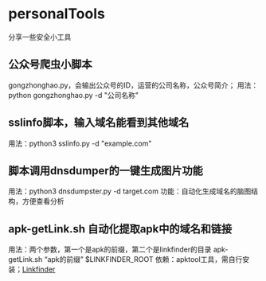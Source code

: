 # personalTools
分享一些安全小工具

## 公众号爬虫小脚本
gongzhonghao.py，会输出公众号的ID，运营的公司名称，公众号简介；
用法：python gongzhonghao.py -d "公司名称"

## sslinfo脚本，输入域名能看到其他域名
用法：python3 sslinfo.py -d "example.com"

## 脚本调用dnsdumper的一键生成图片功能
用法：python3 dnsdumpster.py -d target.com
功能：自动化生成域名的脑图结构，方便查看分析

## apk-getLink.sh 自动化提取apk中的域名和链接
用法：两个参数，第一个是apk的前缀，第二个是linkfinder的目录
apk-getLink.sh “apk的前缀” $LINKFINDER_ROOT
依赖：apktool工具，需自行安装；[Linkfinder](https://github.com/GerbenJavado/LinkFinder.git)
